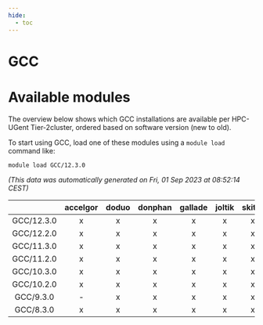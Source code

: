 ```yaml
---
hide:
  - toc
---
```


GCC
===

# Available modules


The overview below shows which GCC installations are available per HPC-UGent Tier-2cluster, ordered based on software version (new to old).

To start using GCC, load one of these modules using a `module load` command like:

```shell
module load GCC/12.3.0
```

*(This data was automatically generated on Fri, 01 Sep 2023 at 08:52:14 CEST)*  

| |accelgor|doduo|donphan|gallade|joltik|skitty|swalot|victini|
| :---: | :---: | :---: | :---: | :---: | :---: | :---: | :---: | :---: |
|GCC/12.3.0|x|x|x|x|x|x|x|x|
|GCC/12.2.0|x|x|x|x|x|x|x|x|
|GCC/11.3.0|x|x|x|x|x|x|x|x|
|GCC/11.2.0|x|x|x|x|x|x|x|x|
|GCC/10.3.0|x|x|x|x|x|x|x|x|
|GCC/10.2.0|x|x|x|x|x|x|x|x|
|GCC/9.3.0|-|x|x|x|x|x|x|x|
|GCC/8.3.0|x|x|x|x|x|x|x|x|
